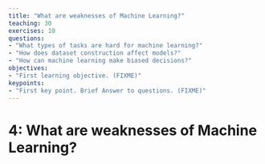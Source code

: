 ```yaml
---
title: "What are weaknesses of Machine Learning?"
teaching: 30
exercises: 10
questions:
- "What types of tasks are hard for machine learning?"
- "How does dataset construction affect models?"
- "How can machine learning make biased decisions?"
objectives:
- "First learning objective. (FIXME)"
keypoints:
- "First key point. Brief Answer to questions. (FIXME)"
---
```


# 4: What are weaknesses of Machine Learning?

